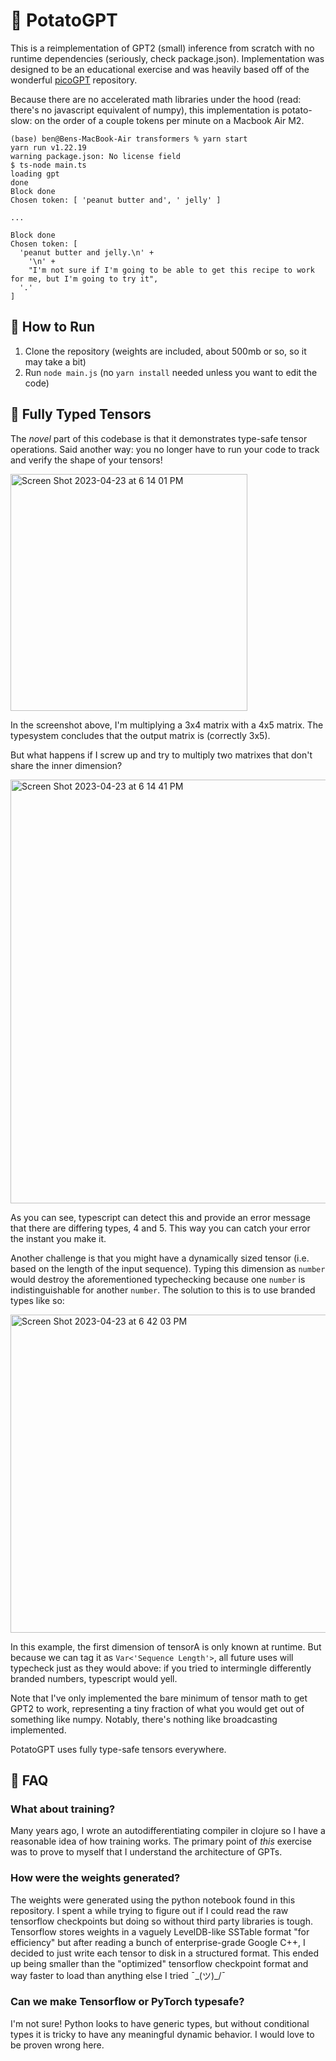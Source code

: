 # 🥔 PotatoGPT

This is a reimplementation of GPT2 (small) inference from scratch with no runtime dependencies (seriously, check package.json). Implementation was designed to be an educational exercise and was heavily based off of the wonderful [picoGPT](https://github.com/jaymody/picoGPT) repository. 

Because there are no accelerated math libraries under the hood (read: there's no javascript equivalent of numpy), this implementation is potato-slow: on the order of a couple tokens per minute on a Macbook Air M2.

```
(base) ben@Bens-MacBook-Air transformers % yarn start
yarn run v1.22.19
warning package.json: No license field
$ ts-node main.ts
loading gpt
done
Block done                     
Chosen token: [ 'peanut butter and', ' jelly' ]

...

Block done                     
Chosen token: [
  'peanut butter and jelly.\n' +
    '\n' +
    "I'm not sure if I'm going to be able to get this recipe to work for me, but I'm going to try it",
  '.'
]
```

## 🏃 How to Run

1. Clone the repository (weights are included, about 500mb or so, so it may take a bit)
2. Run `node main.js` (no `yarn install` needed unless you want to edit the code)

## 🌈 Fully Typed Tensors

The _novel_ part of this codebase is that it demonstrates type-safe tensor operations. Said another way: you no longer have to run your code to track and verify the shape of your tensors!

<img width="379" alt="Screen Shot 2023-04-23 at 6 14 01 PM" src="https://user-images.githubusercontent.com/77915/233869473-98d2e38f-a2ac-47b2-9fb9-72fb4f611708.png">

In the screenshot above, I'm multiplying a 3x4 matrix with a 4x5 matrix. The typesystem concludes that the output matrix is (correctly 3x5).

But what happens if I screw up and try to multiply two matrixes that don't share the inner dimension?

<img width="678" alt="Screen Shot 2023-04-23 at 6 14 41 PM" src="https://user-images.githubusercontent.com/77915/233869607-1c6257fa-e327-4826-9477-2319d13e966b.png">

As you can see, typescript can detect this and provide an error message that there are differing types, 4 and 5. This way you can catch your error the instant you make it.

Another challenge is that you might have a dynamically sized tensor (i.e. based on the length of the input sequence). Typing this dimension as `number` would destroy the aforementioned typechecking because one `number` is indistinguishable for another `number`. The solution to this is to use branded types like so:

<img width="509" alt="Screen Shot 2023-04-23 at 6 42 03 PM" src="https://user-images.githubusercontent.com/77915/233870004-bd95475a-82c9-44c6-b49b-d947055042b2.png">

In this example, the first dimension of tensorA is only known at runtime. But because we can tag it as `Var<'Sequence Length'>`, all future uses will typecheck just as they would above: if you tried to intermingle differently branded numbers, typescript would yell.

Note that I've only implemented the bare minimum of tensor math to get GPT2 to work, representing a tiny fraction of what you would get out of something like numpy. Notably, there's nothing like broadcasting implemented.

PotatoGPT uses fully type-safe tensors everywhere.

## 🙋 FAQ

### What about training?

Many years ago, I wrote an autodifferentiating compiler in clojure so I have a reasonable idea of how training works. The primary point of _this_ exercise was to prove to myself that I understand the architecture of GPTs.

### How were the weights generated?

The weights were generated using the python notebook found in this repository. I spent a while trying to figure out if I could read the raw tensorflow checkpoints but doing so without third party libraries is tough. Tensorflow stores weights in a vaguely LevelDB-like SSTable format "for efficiency" but after reading a bunch of enterprise-grade Google C++, I decided to just write each tensor to disk in a structured format. This ended up being smaller than the "optimized" tensorflow checkpoint format and way faster to load than anything else I tried ¯\_(ツ)_/¯

### Can we make Tensorflow or PyTorch typesafe?

I'm not sure! Python looks to have generic types, but without conditional types it is tricky to have any meaningful dynamic behavior. I would love to be proven wrong here.
